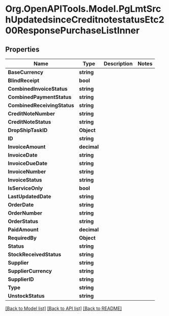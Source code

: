 # Org.OpenAPITools.Model.PgLmtSrchUpdatedsinceCreditnotestatusEtc200ResponsePurchaseListInner

## Properties

Name | Type | Description | Notes
------------ | ------------- | ------------- | -------------
**BaseCurrency** | **string** |  | 
**BlindReceipt** | **bool** |  | 
**CombinedInvoiceStatus** | **string** |  | 
**CombinedPaymentStatus** | **string** |  | 
**CombinedReceivingStatus** | **string** |  | 
**CreditNoteNumber** | **string** |  | 
**CreditNoteStatus** | **string** |  | 
**DropShipTaskID** | **Object** |  | 
**ID** | **string** |  | 
**InvoiceAmount** | **decimal** |  | 
**InvoiceDate** | **string** |  | 
**InvoiceDueDate** | **string** |  | 
**InvoiceNumber** | **string** |  | 
**InvoiceStatus** | **string** |  | 
**IsServiceOnly** | **bool** |  | 
**LastUpdatedDate** | **string** |  | 
**OrderDate** | **string** |  | 
**OrderNumber** | **string** |  | 
**OrderStatus** | **string** |  | 
**PaidAmount** | **decimal** |  | 
**RequiredBy** | **Object** |  | 
**Status** | **string** |  | 
**StockReceivedStatus** | **string** |  | 
**Supplier** | **string** |  | 
**SupplierCurrency** | **string** |  | 
**SupplierID** | **string** |  | 
**Type** | **string** |  | 
**UnstockStatus** | **string** |  | 

[[Back to Model list]](../README.md#documentation-for-models) [[Back to API list]](../README.md#documentation-for-api-endpoints) [[Back to README]](../README.md)

